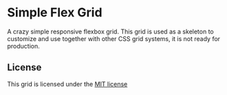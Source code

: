 # Simple Flex Grid #

A crazy simple responsive flexbox grid. This grid is used as a skeleton to customize and use together with other CSS grid systems, it is not ready for production.

## License

This grid is licensed under the [MIT license](LICENSE.md)
